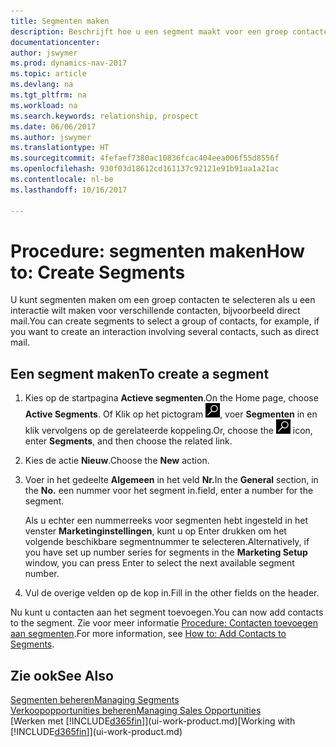 ```yaml
---
title: Segmenten maken
description: Beschrijft hoe u een segment maakt voor een groep contacten in Dynamics NAV, bijvoorbeeld om verschillende contacten een direct mail te sturen.
documentationcenter: 
author: jswymer
ms.prod: dynamics-nav-2017
ms.topic: article
ms.devlang: na
ms.tgt_pltfrm: na
ms.workload: na
ms.search.keywords: relationship, prospect
ms.date: 06/06/2017
ms.author: jswymer
ms.translationtype: HT
ms.sourcegitcommit: 4fefaef7380ac10836fcac404eea006f55d8556f
ms.openlocfilehash: 930f03d18612cd161137c92121e91b91aa1a21ac
ms.contentlocale: nl-be
ms.lasthandoff: 10/16/2017

---
```

# <a name="how-to-create-segments"></a><span data-ttu-id="fd9b3-103">Procedure: segmenten maken</span><span class="sxs-lookup"><span data-stu-id="fd9b3-103">How to: Create Segments</span></span>
<span data-ttu-id="fd9b3-104">U kunt segmenten maken om een groep contacten te selecteren als u een interactie wilt maken voor verschillende contacten, bijvoorbeeld direct mail.</span><span class="sxs-lookup"><span data-stu-id="fd9b3-104">You can create segments to select a group of contacts, for example, if you want to create an interaction involving several contacts, such as direct mail.</span></span>

## <a name="to-create-a-segment"></a><span data-ttu-id="fd9b3-105">Een segment maken</span><span class="sxs-lookup"><span data-stu-id="fd9b3-105">To create a segment</span></span>
1. <span data-ttu-id="fd9b3-106">Kies op de startpagina **Actieve segmenten**.</span><span class="sxs-lookup"><span data-stu-id="fd9b3-106">On the Home page, choose **Active Segments**.</span></span> <span data-ttu-id="fd9b3-107">Of Klik op het pictogram ![Zoeken naar pagina of rapport](media/ui-search/search_small.png "pictogram Zoeken naar pagina of rapport"), voer **Segmenten** in en klik vervolgens op de gerelateerde koppeling.</span><span class="sxs-lookup"><span data-stu-id="fd9b3-107">Or, choose the ![Search for Page or Report](media/ui-search/search_small.png "Search for Page or Report icon") icon, enter **Segments**, and then choose the related link.</span></span>
2. <span data-ttu-id="fd9b3-108">Kies de actie **Nieuw**.</span><span class="sxs-lookup"><span data-stu-id="fd9b3-108">Choose the **New** action.</span></span>
3. <span data-ttu-id="fd9b3-109">Voer in het gedeelte **Algemeen** in het veld **Nr.**</span><span class="sxs-lookup"><span data-stu-id="fd9b3-109">In the **General** section, in the **No.**</span></span> <span data-ttu-id="fd9b3-110">een nummer voor het segment in.</span><span class="sxs-lookup"><span data-stu-id="fd9b3-110">field, enter a number for the segment.</span></span>

    <span data-ttu-id="fd9b3-111">Als u echter een nummerreeks voor segmenten hebt ingesteld in het venster **Marketinginstellingen**, kunt u op Enter drukken om het volgende beschikbare segmentnummer te selecteren.</span><span class="sxs-lookup"><span data-stu-id="fd9b3-111">Alternatively, if you have set up number series for segments in the **Marketing Setup** window, you can press Enter to select the next available segment number.</span></span>
4. <span data-ttu-id="fd9b3-112">Vul de overige velden op de kop in.</span><span class="sxs-lookup"><span data-stu-id="fd9b3-112">Fill in the other fields on the header.</span></span>

<span data-ttu-id="fd9b3-113">Nu kunt u contacten aan het segment toevoegen.</span><span class="sxs-lookup"><span data-stu-id="fd9b3-113">You can now add contacts to the segment.</span></span> <span data-ttu-id="fd9b3-114">Zie voor meer informatie [Procedure: Contacten toevoegen aan segmenten](marketing-add-contact-segment.md).</span><span class="sxs-lookup"><span data-stu-id="fd9b3-114">For more information, see [How to: Add Contacts to Segments](marketing-add-contact-segment.md).</span></span>

## <a name="see-also"></a><span data-ttu-id="fd9b3-115">Zie ook</span><span class="sxs-lookup"><span data-stu-id="fd9b3-115">See Also</span></span>
[<span data-ttu-id="fd9b3-116">Segmenten beheren</span><span class="sxs-lookup"><span data-stu-id="fd9b3-116">Managing Segments</span></span>](marketing-segments.md)  
[<span data-ttu-id="fd9b3-117">Verkoopopportunities beheren</span><span class="sxs-lookup"><span data-stu-id="fd9b3-117">Managing Sales Opportunities</span></span>](marketing-manage-sales-opportunities.md)  
<span data-ttu-id="fd9b3-118">[Werken met [!INCLUDE[d365fin](includes/d365fin_md.md)]](ui-work-product.md)</span><span class="sxs-lookup"><span data-stu-id="fd9b3-118">[Working with [!INCLUDE[d365fin](includes/d365fin_md.md)]](ui-work-product.md)</span></span>  

